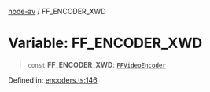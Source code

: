[node-av](../globals.md) / FF\_ENCODER\_XWD

# Variable: FF\_ENCODER\_XWD

> `const` **FF\_ENCODER\_XWD**: [`FFVideoEncoder`](../type-aliases/FFVideoEncoder.md)

Defined in: [encoders.ts:146](https://github.com/seydx/av/blob/f8631fc881b394300b1479f511d55cf1c370a87f/src/constants/encoders.ts#L146)
